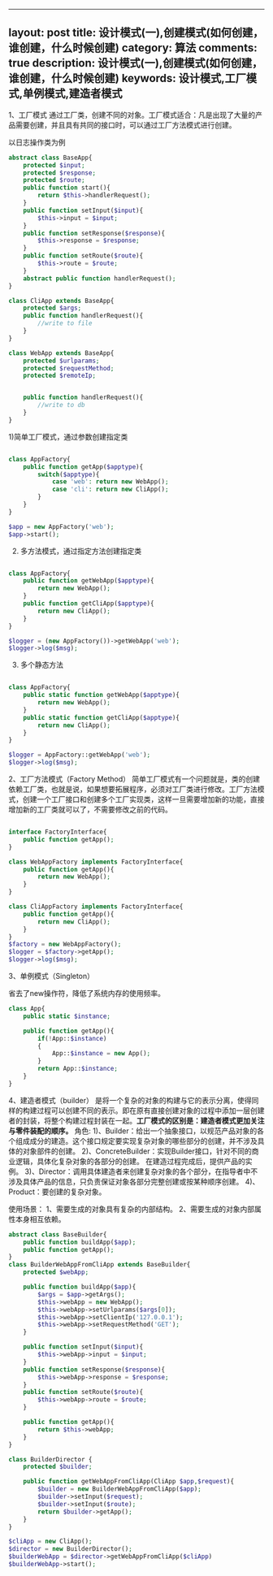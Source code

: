 
---
layout: post
title: 设计模式(一),创建模式(如何创建，谁创建，什么时候创建)
category: 算法
comments: true
description: 设计模式(一),创建模式(如何创建，谁创建，什么时候创建)
keywords: 设计模式,工厂模式,单例模式,建造者模式
---


1、工厂模式
通过工厂类，创建不同的对象。工厂模式适合：凡是出现了大量的产品需要创建，并且具有共同的接口时，可以通过工厂方法模式进行创建。

以日志操作类为例
```php
abstract class BaseApp{
	protected $input;
	protected $response;
	protected $route;
	public function start(){
		return $this->handlerRequest();
	}
	public function setInput($input){
		$this->input = $input;
	}
	public function setResponse($response){
		$this->response = $response;
	}
	public function setRoute($route){
		$this->route = $route;
	}
	abstract public function handlerRequest();
}

class CliApp extends BaseApp{
	protected $args;
    public function handlerRequest(){
        //write to file
    }
}

class WebApp extends BaseApp{
	protected $urlparams;
	protected $requestMethod;
	protected $remoteIp;


    public function handlerRequest(){
        //write to db
    }
}

```

1)简单工厂模式，通过参数创建指定类

```php

class AppFactory{
	public function getApp($apptype){
		switch($apptype){
			case 'web': return new WebApp();
			case 'cli': return new CliApp();
		}
	}
}

$app = new AppFactory('web');
$app->start();

```

2) 多方法模式，通过指定方法创建指定类

```php

class AppFactory{
	public function getWebApp($apptype){
		return new WebApp();
	}
	public function getCliApp($apptype){
		return new CliApp();
	}
}

$logger = (new AppFactory())->getWebApp('web');
$logger->log($msg);

```

3) 多个静态方法

```php

class AppFactory{
	public static function getWebApp($apptype){
		return new WebApp();
	}
	public static function getCliApp($apptype){
		return new CliApp();
	}
}

$logger = AppFactory::getWebApp('web');
$logger->log($msg);

```


2、工厂方法模式（Factory Method）
简单工厂模式有一个问题就是，类的创建依赖工厂类，也就是说，如果想要拓展程序，必须对工厂类进行修改。工厂方法模式，创建一个工厂接口和创建多个工厂实现类，这样一旦需要增加新的功能，直接增加新的工厂类就可以了，不需要修改之前的代码。

```php

interface FactoryInterface{
	public function getApp();
}

class WebAppFactory implements FactoryInterface{
	public function getApp(){
		return new WebApp();
	}
}

class CliAppFactory implements FactoryInterface{
	public function getApp(){
		return new CliApp();
	}
}
$factory = new WebAppFactory();
$logger = $factory->getApp();
$logger->log($msg);

```

3、单例模式（Singleton）

省去了new操作符，降低了系统内存的使用频率。

```php
class App{
	public static $instance;

	public function getApp(){
		if(!App::$instance)
		{
			App::$instance = new App();
		}
		return App::$instance;
	}
}

```


4、建造者模式（builder）
是将一个复杂的对象的构建与它的表示分离，使得同样的构建过程可以创建不同的表示。即在原有直接创建对象的过程中添加一层创建者的封装，将整个构建过程封装在一起。**工厂模式的区别是：建造者模式更加关注与零件装配的顺序。**
角色:
1)、Builder：给出一个抽象接口，以规范产品对象的各个组成成分的建造。这个接口规定要实现复杂对象的哪些部分的创建，并不涉及具体的对象部件的创建。
2)、ConcreteBuilder：实现Builder接口，针对不同的商业逻辑，具体化复杂对象的各部分的创建。 在建造过程完成后，提供产品的实例。
3)、Director：调用具体建造者来创建复杂对象的各个部分，在指导者中不涉及具体产品的信息，只负责保证对象各部分完整创建或按某种顺序创建。
4)、Product：要创建的复杂对象。

使用场景： 
1、需要生成的对象具有复杂的内部结构。 
2、需要生成的对象内部属性本身相互依赖。

```php
abstract class BaseBuilder{
	public function buildApp($app);
	public function getApp();
}
class BuilderWebAppFromCliApp extends BaseBuilder{
	protected $webApp;

	public function buildApp($app){
		$args = $app->getArgs();
		$this->webApp = new WebApp();
		$this->webApp->setUrlparams($args[0]);
		$this->webApp->setClientIp('127.0.0.1');
		$this->webApp->setRequestMethod('GET');
	}

	public function setInput($input){
		$this->webApp->input = $input;
	}
	public function setResponse($response){
		$this->webApp->response = $response;
	}
	public function setRoute($route){
		$this->webApp->route = $route;
	}

	public function getApp(){
		return $this->webApp;
	}
}

class BuilderDirector {
	protected $builder;

	public function getWebAppFromCliApp(CliApp $app,$request){
		$builder = new BuilderWebAppFromCliApp($app);
		$builder->setInput($request);
		$builder->setInput($route);
		return $builder->getApp();
	}
}

$cliApp = new CliApp();
$director = new BuilderDirector();
$builderWebApp = $director->getWebAppFromCliApp($cliApp)
$builderWebApp->start();

```


